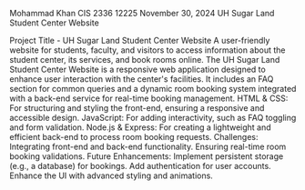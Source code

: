Mohammad Khan
CIS 2336 12225
November 30, 2024
UH Sugar Land Student Center Website

Project Title - UH Sugar Land Student Center Website
A user-friendly website for students, faculty, and visitors to access information about the student center, its services, and book rooms online. The UH Sugar Land Student Center Website is a responsive web application designed to enhance user interaction with the center's facilities. It includes an FAQ section for common queries and a dynamic room booking system integrated with a back-end service for real-time booking management.
HTML & CSS: For structuring and styling the front-end, ensuring a responsive and accessible design.
JavaScript: For adding interactivity, such as FAQ toggling and form validation.
Node.js & Express: For creating a lightweight and efficient back-end to process room booking requests.
Challenges: Integrating front-end and back-end functionality. Ensuring real-time room booking validations.
Future Enhancements: Implement persistent storage (e.g., a database) for bookings. Add authentication for user accounts. Enhance the UI with advanced styling and animations.

